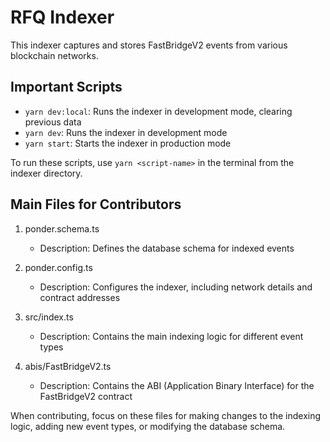 # RFQ Indexer

This indexer captures and stores FastBridgeV2 events from various blockchain networks.

## Important Scripts

- `yarn dev:local`: Runs the indexer in development mode, clearing previous data
- `yarn dev`: Runs the indexer in development mode
- `yarn start`: Starts the indexer in production mode

To run these scripts, use `yarn <script-name>` in the terminal from the indexer directory.

## Main Files for Contributors

1. ponder.schema.ts
   - Description: Defines the database schema for indexed events
2. ponder.config.ts
   - Description: Configures the indexer, including network details and contract addresses
3. src/index.ts
   - Description: Contains the main indexing logic for different event types

4. abis/FastBridgeV2.ts
   - Description: Contains the ABI (Application Binary Interface) for the FastBridgeV2 contract

When contributing, focus on these files for making changes to the indexing logic, adding new event types, or modifying the database schema.
